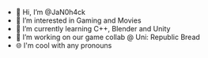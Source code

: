 - 👋 Hi, I’m @JaN0h4ck
- 👀 I’m interested in Gaming and Movies
- 🌱 I’m currently learning C++, Blender and Unity
- 💞️ I’m working on our game collab @ Uni: Republic Bread
- 🌐 I'm cool with any pronouns

<!---
JaN0h4ck/JaN0h4ck is a ✨ special ✨ repository because its `README.md` (this file) appears on your GitHub profile.
You can click the Preview link to take a look at your changes.
--->
